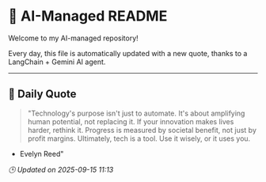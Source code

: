# 🧠 AI-Managed README

Welcome to my AI-managed repository!

Every day, this file is automatically updated with a new quote, thanks to a LangChain + Gemini AI agent.

---

## 📅 Daily Quote

> "Technology's purpose isn't just to automate.
It's about amplifying human potential, not replacing it.
If your innovation makes lives harder, rethink it.
Progress is measured by societal benefit, not just by profit margins.
Ultimately, tech is a tool. Use it wisely, or it uses you.
- Evelyn Reed"

*🕒 Updated on 2025-09-15 11:13*